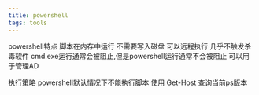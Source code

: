 ```yaml
---
title: powershell
tags: tools
---
```


powershell特点
脚本在内存中运行 不需要写入磁盘
可以远程执行 几乎不触发杀毒软件
cmd.exe运行通常会被阻止,但是powershell运行通常不会被阻止
可以用于管理AD

执行策略 powershell默认情况下不能执行脚本
使用
Get-Host 查询当前ps版本
